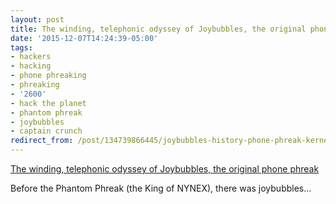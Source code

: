 ```yaml
---
layout: post
title: The winding, telephonic odyssey of Joybubbles, the original phone phreak
date: '2015-12-07T14:24:39-05:00'
tags:
- hackers
- hacking
- phone phreaking
- phreaking
- '2600'
- hack the planet
- phantom phreak
- joybubbles
- captain crunch
redirect_from: /post/134739866445/joybubbles-history-phone-phreak-kernel-mag
---
```

[The winding, telephonic odyssey of Joybubbles, the original phone phreak](http://kernelmag.dailydot.com/issue-sections/features-issue-sections/15184/joybubbles-original-phone-phreak/)  

Before the Phantom Phreak (the King of NYNEX), there was joybubbles…
